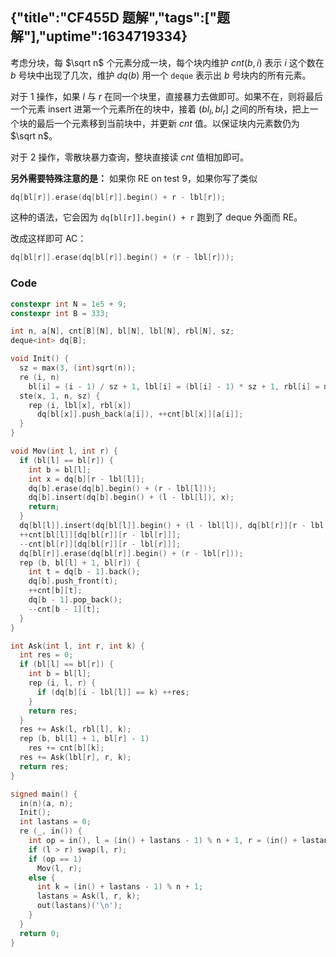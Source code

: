 {"title":"CF455D 题解","tags":["题解"],"uptime":1634719334}
---
考虑分块，每 $\sqrt n$ 个元素分成一块，每个块内维护 $cnt(b,i)$ 表示 $i$ 这个数在 $b$ 号块中出现了几次，维护 $dq(b)$ 用一个 `deque` 表示出 $b$ 号块内的所有元素。

对于 $1$ 操作，如果 $l$ 与 $r$ 在同一个块里，直接暴力去做即可。如果不在，则将最后一个元素 insert 进第一个元素所在的块中，接着 $(bl_l,bl_r]$ 之间的所有块，把上一个块的最后一个元素移到当前块中，并更新 $cnt$ 值。以保证块内元素数仍为 $\sqrt n$。

对于 $2$ 操作，零散块暴力查询，整块直接读 $cnt$ 值相加即可。

**另外需要特殊注意的是：** 如果你 RE on test 9，如果你写了类似

```cpp
dq[bl[r]].erase(dq[bl[r]].begin() + r - lbl[r]);
```

这种的语法，它会因为 `dq[bl[r]].begin() + r` 跑到了 deque 外面而 RE。

改成这样即可 AC：

```cpp
dq[bl[r]].erase(dq[bl[r]].begin() + (r - lbl[r]));
```

### Code

```cpp
constexpr int N = 1e5 + 9;
constexpr int B = 333;

int n, a[N], cnt[B][N], bl[N], lbl[N], rbl[N], sz;
deque<int> dq[B];

void Init() {
  sz = max(3, (int)sqrt(n));
  re (i, n)
    bl[i] = (i - 1) / sz + 1, lbl[i] = (bl[i] - 1) * sz + 1, rbl[i] = min(n, bl[i] * sz);
  ste(x, 1, n, sz) {
    rep (i, lbl[x], rbl[x])
      dq[bl[x]].push_back(a[i]), ++cnt[bl[x]][a[i]];
  }
}

void Mov(int l, int r) {
  if (bl[l] == bl[r]) {
    int b = bl[l];
    int x = dq[b][r - lbl[l]];
    dq[b].erase(dq[b].begin() + (r - lbl[l]));
    dq[b].insert(dq[b].begin() + (l - lbl[l]), x);
    return;
  }
  dq[bl[l]].insert(dq[bl[l]].begin() + (l - lbl[l]), dq[bl[r]][r - lbl[r]]);
  ++cnt[bl[l]][dq[bl[r]][r - lbl[r]]];
  --cnt[bl[r]][dq[bl[r]][r - lbl[r]]];
  dq[bl[r]].erase(dq[bl[r]].begin() + (r - lbl[r]));
  rep (b, bl[l] + 1, bl[r]) {
    int t = dq[b - 1].back();
    dq[b].push_front(t);
    ++cnt[b][t];
    dq[b - 1].pop_back();
    --cnt[b - 1][t];
  }
}

int Ask(int l, int r, int k) {
  int res = 0;
  if (bl[l] == bl[r]) {
    int b = bl[l];
    rep (i, l, r) {
      if (dq[b][i - lbl[l]] == k) ++res;
    }
    return res;
  }
  res += Ask(l, rbl[l], k);
  rep (b, bl[l] + 1, bl[r] - 1)
    res += cnt[b][k];
  res += Ask(lbl[r], r, k);
  return res;
}

signed main() {
  in(n)(a, n);
  Init();
  int lastans = 0;
  re (_, in()) {
    int op = in(), l = (in() + lastans - 1) % n + 1, r = (in() + lastans - 1) % n + 1;
    if (l > r) swap(l, r);
    if (op == 1)
      Mov(l, r);
    else {
      int k = (in() + lastans - 1) % n + 1;
      lastans = Ask(l, r, k);
      out(lastans)('\n');
    }
  }
  return 0;
}
```


